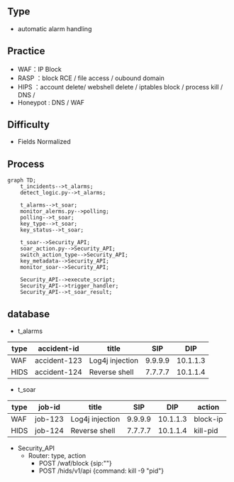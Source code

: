 ## Type
- automatic alarm handling


## Practice
- WAF：IP Block
- RASP ：block RCE / file access / oubound domain
- HIPS ：account delete/ webshell delete / iptables block / process kill / DNS / 
- Honeypot : DNS / WAF

## Difficulty
- Fields Normalized

## Process
```mermaid
graph TD;
    t_incidents-->t_alarms;
    detect_logic.py-->t_alarms; 
    
    t_alarms-->t_soar;
    monitor_alerms.py-->polling;
    polling-->t_soar;
    key_type-->t_soar;
    key_status-->t_soar;
    
    t_soar-->Security_API;  
    soar_action.py-->Security_API;
    switch_action_type-->Security_API;
    key_metadata-->Security_API;
    monitor_soar-->Security_API;
    
    Security_API-->execute_script;
    Security_API-->trigger_handler;
    Security_API-->t_soar_result;
```
## database
- t_alarms

| type  | accident-id | title | SIP | DIP |
| ------- | ----- | ----- | ----- |  ----- |
| WAF  | accident-123  | Log4j injection | 9.9.9.9 | 10.1.1.3 |
| HIDS | accident-124  | Reverse shell | 7.7.7.7 | 10.1.1.4 |

- t_soar

| type  | job-id | title | SIP | DIP | action | 
| ------- | ----- | ----- | ----- |  ----- |  ----- |
| WAF  | job-123  | Log4j injection | 9.9.9.9 | 10.1.1.3 | block-ip |
| HIDS | job-124  | Reverse shell | 7.7.7.7 | 10.1.1.4 | kill-pid |

- Security_API
  - Router: type, action
    - POST /waf/block  {sip:""}
    - POST /hids/v1/api  {command: kill -9 "pid"}



